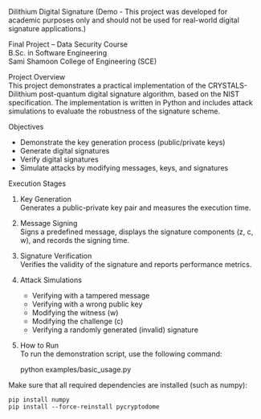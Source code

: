 Dilithium Digital Signature 
(Demo - This project was developed for academic purposes only and should not be used for real-world digital signature applications.)


Final Project – Data Security Course  
B.Sc. in Software Engineering  
Sami Shamoon College of Engineering (SCE)

Project Overview  
This project demonstrates a practical implementation of the CRYSTALS-Dilithium post-quantum digital signature algorithm, based on the NIST specification. The implementation is written in Python and includes attack simulations to evaluate the robustness of the signature scheme.

Objectives  
- Demonstrate the key generation process (public/private keys)  
- Generate digital signatures  
- Verify digital signatures  
- Simulate attacks by modifying messages, keys, and signatures  

Execution Stages  
1. Key Generation  
   Generates a public-private key pair and measures the execution time.

2. Message Signing  
   Signs a predefined message, displays the signature components (z, c, w), and records the signing time.

3. Signature Verification  
   Verifies the validity of the signature and reports performance metrics.

4. Attack Simulations  
   - Verifying with a tampered message  
   - Verifying with a wrong public key  
   - Modifying the witness (w)  
   - Modifying the challenge (c)  
   - Verifying a randomly generated (invalid) signature
     
5. How to Run  
  To run the demonstration script, use the following command:

    python examples/basic_usage.py

  Make sure that all required dependencies are installed (such as numpy):

    pip install numpy
    pip install --force-reinstall pycryptodome


